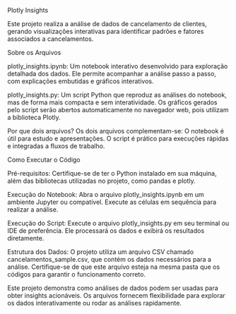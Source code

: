 Plotly Insights

Este projeto realiza a análise de dados de cancelamento de clientes, gerando visualizações interativas para identificar padrões e fatores associados a cancelamentos.

Sobre os Arquivos

plotly_insights.ipynb: Um notebook interativo desenvolvido para exploração detalhada dos dados. Ele permite acompanhar a análise passo a passo, com explicações embutidas e gráficos interativos.

plotly_insights.py: Um script Python que reproduz as análises do notebook, mas de forma mais compacta e sem interatividade. Os gráficos gerados pelo script serão abertos automaticamente no navegador web, pois utilizam a biblioteca Plotly.

Por que dois arquivos? Os dois arquivos complementam-se: O notebook é útil para estudo e apresentações. O script é prático para execuções rápidas e integradas a fluxos de trabalho.

Como Executar o Código

Pré-requisitos: Certifique-se de ter o Python instalado em sua máquina, além das bibliotecas utilizadas no projeto, como pandas e plotly.

Execução do Notebook: Abra o arquivo plotly_insights.ipynb em um ambiente Jupyter ou compatível. Execute as células em sequência para realizar a análise.

Execução do Script: Execute o arquivo plotly_insights.py em seu terminal ou IDE de preferência. Ele processará os dados e exibirá os resultados diretamente.

Estrutura dos Dados: O projeto utiliza um arquivo CSV chamado cancelamentos_sample.csv, que contém os dados necessários para a análise. Certifique-se de que este arquivo esteja na mesma pasta que os códigos para garantir o funcionamento correto.

Este projeto demonstra como análises de dados podem ser usadas para obter insights acionáveis. Os arquivos fornecem flexibilidade para explorar os dados interativamente ou rodar as análises rapidamente.

